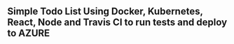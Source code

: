 ## Simple Todo List Using Docker, Kubernetes, React, Node and Travis CI to run tests and deploy to AZURE
